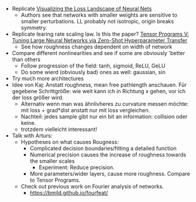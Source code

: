 - Replicate [Visualizing the Loss Landscape of Neural Nets](https://arxiv.org/abs/1712.09913)
	- Authors see that networks with smaller weights are sensitive to smaller perturbations. LL probably not isotropic, origin breaks symmetry.
- Replicate learing rate scaling law. Is this the paper? [Tensor Programs V: Tuning Large Neural Networks via Zero-Shot Hyperparameter Transfer](https://arxiv.org/pdf/2203.03466)
	- See how roughness changes dependent on width of network
- Compare different nonlinearities and see if some are obviously 'better than others
	- Follow progression of the field: tanh, sigmoid, ReLU, GeLU
	- Do some wierd (obviously bad) ones as well: gaussian, sin
- Try much more architectures
- Idee von Kaj: Anstatt roughness, mean free pathlength anschauen. Für gegebene Schrittgröße: wie weit kann ich in Richtung x gehen, vor ich der loss größer wird.
	- Alternativ wenn man was ähnlivheres zu curvature messen möchte: mit loss + grad*dist anstatt nur mit loss vergleichen.
	- Nachteil: jedes sample gibt nur ein bit an information: collision oder keine.
	- trotzdem vielleicht interessant!
- Talk with Arturs:
	- Hypotheses on what causes Rougness:
		- Complicated decision boundaries/fitting a detailed function
		- Numerical precision causes the increase of roughness towards the smaller scales
			- Experiment: Reduce precision.
		- More parameters/wider layers, cause more roughness. Compare to Tensor Programs.
	- Check out previous work on Fourier analysis of networks.
		- https://bmild.github.io/fourfeat/